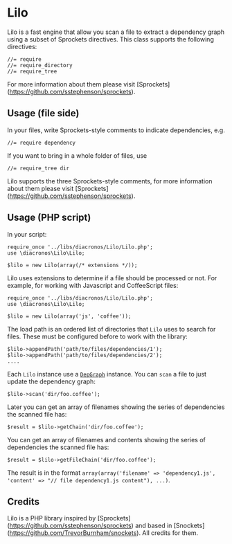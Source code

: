 # Lilo

Lilo is a fast engine that allow you scan a file to extract a dependency graph using a subset of Sprockets directives. This class supports the following directives:

	//= require
	//= require_directory
	//= require_tree

For more information about them please visit [Sprockets] (https://github.com/sstephenson/sprockets).

## Usage (file side)

In your files, write Sprockets-style comments to indicate dependencies, e.g.

    //= require dependency

If you want to bring in a whole folder of files, use

    //= require_tree dir

Lilo supports the three Sprockets-style comments, for more information about them please visit [Sprockets] (https://github.com/sstephenson/sprockets).

## Usage (PHP script)

In your script:

	require_once '../libs/diacronos/Lilo/Lilo.php';
	use \diacronos\Lilo\Lilo;

	$lilo = new Lilo(array(/* extensions */));

Lilo uses extensions to determine if a file should be processed or not.
For example, for working with Javascript and CoffeeScript files:

	require_once '../libs/diacronos/Lilo/Lilo.php';
	use \diacronos\Lilo\Lilo;

	$lilo = new Lilo(array('js', 'coffee'));

The load path is an ordered list of directories that `Lilo` uses to search for files. These must be configured before to work with the library:

	$lilo->appendPath('path/to/files/dependencies/1');
	$lilo->appendPath('path/to/files/dependencies/2');
	....

Each `Lilo` instance use a [`DepGraph`](https://github.com/rafarga/php-dep-graph) instance. You can `scan` a file to just update the dependency graph:

	$lilo->scan('dir/foo.coffee');

Later you can get an array of filenames showing the series of dependencies the scanned file has:
	
	$result = $lilo->getChain('dir/foo.coffee');

You can get an array of filenames and contents showing the series of dependencies the scanned file has:

	$result = $lilo->getFileChain('dir/foo.coffee');

The result is in the format `array(array('filename' => 'dependency1.js', 'content' => "// file dependency1.js content"), ...)`.

## Credits
Lilo is a PHP library inspired by [Sprockets] (https://github.com/sstephenson/sprockets) and based in [Snockets] (https://github.com/TrevorBurnham/snockets). All credits for them.
